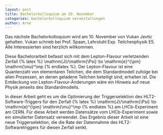 ```yaml
---
layout: post
title: Bachelorkolloquium am 10. November
categories: bachelorkolloquium veranstaltungen
author: Arne
---
```


Das nächste Bachelorkolloquium wird am 10. November von Vukan Jevtic gehalten.
Vukan schrieb bei Prof. Spaan, Lehrstuhl Exp. Teilchenphysik E5.
Alle Interessierten sind herzlich willkommen.

Diese Bachelorarbeit befasst sich mit dem Lepton-Flavour verletzenden Zerfall
{% latex %} \mathrm{J}/\mathrm{\Psi} \to \mathrm{e}^{\pm} \mathrm{\mu}^\mp {% endlatex %}.
Der Lepton-Flavour ist eine Quantenzahl von elementaren Teilchen, die dem Standardmodell zufolge bei allen Prozessen, an denen geladene Teilchen beteiligt sind, erhalten ist. 
Die Entdeckung von Lepton-Flavour-Änderungen wäre ein Hinweis auf neue Physik jenseits des Standardmodells.

In dieser Arbeit geht es um die Optimierung der Triggerselektion des HLT2-Software-Triggers für den Zerfall {% latex %} \mathrm{J}/\mathrm{\Psi} \to \mathrm{e}^{\pm} \mathrm{\mu}^\mp {% endlatex %} am LHCb-Experiment am CERN. 
Für diese Arbeit werden Datensätze vom LHCb-Experiment sowie ein simulierter Datensatz verwendet. 
Das Ergebnis dieser Arbeit ist eine neue Triggerselektion, die die Rate der Datennahme des HLT2-Softwaretriggers für diesen Zerfall senkt.

